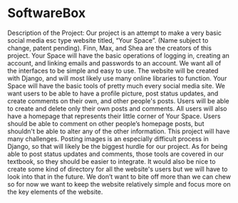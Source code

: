 # SoftwareBox
Description of the Project:
	Our project is an attempt to make a very basic social media esc type website titled, “Your Space”. (Name subject to change, patent pending). Finn, Max, and Shea are the creators of this project. Your Space will have the basic operations of logging in, creating an account, and linking emails and passwords to an account. We want all of the interfaces to be simple and easy to use. The website will be created with Django, and will most likely use many online libraries to function. 
	Your Space will have the basic tools of pretty much every social media site. We want users to be able to have a profile picture, post status updates, and create comments on their own, and other people's posts. Users will be able to create and delete only their own posts and comments. All users will also have a homepage that represents their little corner of Your Space. Users should be able to comment on other people’s homepage posts, but shouldn't be able to alter any of the other information.
 This project will have many challenges. Posting images is an especially difficult process in Django, so that will likely be the biggest hurdle for our project. As for being able to post status updates and comments, those tools are covered in our textbook, so they should be easier to integrate. It would also be nice to create some kind of directory for all the website's users but we will have to look into that in the future. We don’t want to bite off more than we can chew so for now we want to keep the website relatively simple and focus more on the key elements of the website.
